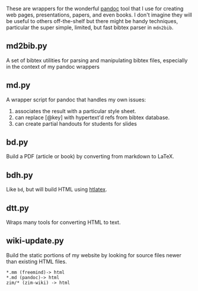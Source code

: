 
These are wrappers for the wonderful [pandoc](http://johnmacfarlane.net/pandoc/) tool that I use for creating web pages, presentations, papers, and even books. I don't imagine they will be useful to others off-the-shelf but there might be handy techniques, particular the super simple, limited, but fast bibtex parser in `mdn2bib`.

## md2bib.py

A set of bibtex utilities for parsing and manipulating bibtex files, especially in the context of my pandoc wrappers

## md.py

A wrapper script for pandoc that handles my own issues:

1. associates the result with a particular style sheet.
2. can replace [@key] with hypertext'd refs from bibtex database.
3. can create partial handouts for students for slides

## bd.py

Build a PDF (article or book) by converting from markdown to LaTeX.

## bdh.py

Like `bd`, but will build HTML using [htlatex](http://www.tug.org/applications/tex4ht/mn-commands.html).

## dtt.py

Wraps many tools for converting HTML to text.

## wiki-update.py

Build the static portions of my website by looking for source files newer than existing HTML files.

    *.mm (freemind)-> html
    *.md (pandoc)-> html
    zim/* (zim-wiki) -> html
